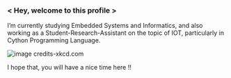 ### < Hey, welcome to this profile > 
I’m currently studying Embedded Systems and Informatics, and also working as a Student-Research-Assistant on the topic of IOT, particularly in Cython Programming Language.

![image](https://user-images.githubusercontent.com/14985440/212798484-87c82db3-fa64-4ee0-89ca-3009e6bd034b.png)
credits-xkcd.com

I hope that, you will have a nice time here !!

<!--
**WiresharkIO/WiresharkIO** is a ✨ _special_ ✨ repository because its `README.md` (this file) appears on your GitHub profile.

Here are some ideas to get you started:

- 🔭 I’m currently working on ...
- 🌱 I’m currently learning ...
- 👯 I’m looking to collaborate on ...
- 🤔 I’m looking for help with ...
- 💬 Ask me about ...
- 📫 How to reach me: ...
- 😄 Pronouns: ...
- ⚡ Fun fact: ...
-->
